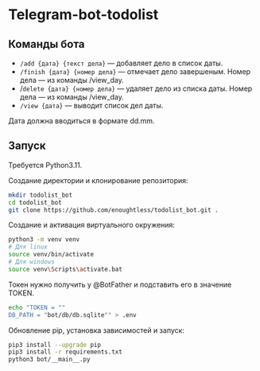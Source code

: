 # Telegram-bot-todolist
## Команды бота
- `/add {дата} {текст дела}` — добавляет дело в список даты.
- `/finish {дата} {номер дела}` — отмечает дело завершеным. Номер дела — из команды /view_day.
- /`delete {дата} {номер дела}` — удаляет дело из списка даты. Номер дела — из команды /view_day.
- `/view {дата}` — выводит список дел даты.

Дата должна вводиться в формате dd.mm.

## Запуск

Требуется Python3.11.

Создание директории и клонирование репозитория:

```bash
mkdir todolist_bot
cd todolist_bot
git clone https://github.com/enoughtless/todolist_bot.git .
```

Создание и активация виртуального окружения:

```bash
python3 -m venv venv
# Для linux
source venv/bin/activate
# Для windows
source venv\Scripts\activate.bat
```

Токен нужно получить у @BotFather и подставить его в значение TOKEN.

```bash
echo "TOKEN = ""
DB_PATH = "bot/db/db.sqlite"" > .env
```

Обновление pip, установка зависимостей и запуск:
```bash
pip3 install --upgrade pip
pip3 install -r requirements.txt
python3 bot/__main__.py
```